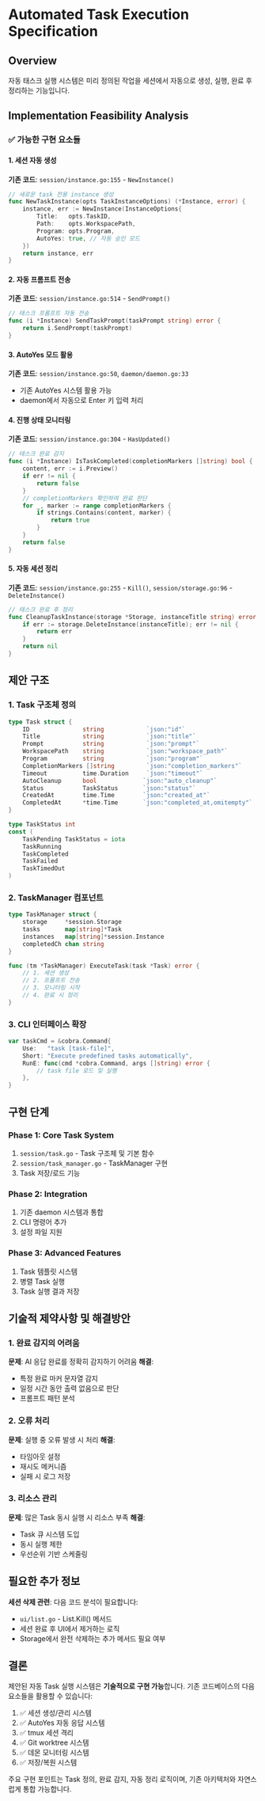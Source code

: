 # Automated Task Execution Specification

## Overview
자동 태스크 실행 시스템은 미리 정의된 작업을 세션에서 자동으로 생성, 실행, 완료 후 정리하는 기능입니다.

## Implementation Feasibility Analysis

### ✅ 가능한 구현 요소들

#### 1. 세션 자동 생성
**기존 코드**: `session/instance.go:155` - `NewInstance()`
```go
// 새로운 task 전용 instance 생성
func NewTaskInstance(opts TaskInstanceOptions) (*Instance, error) {
    instance, err := NewInstance(InstanceOptions{
        Title:   opts.TaskID,
        Path:    opts.WorkspacePath,
        Program: opts.Program,
        AutoYes: true, // 자동 승인 모드
    })
    return instance, err
}
```

#### 2. 자동 프롬프트 전송
**기존 코드**: `session/instance.go:514` - `SendPrompt()`
```go
// 태스크 프롬프트 자동 전송
func (i *Instance) SendTaskPrompt(taskPrompt string) error {
    return i.SendPrompt(taskPrompt)
}
```

#### 3. AutoYes 모드 활용
**기존 코드**: `session/instance.go:50`, `daemon/daemon.go:33`
- 기존 AutoYes 시스템 활용 가능
- daemon에서 자동으로 Enter 키 입력 처리

#### 4. 진행 상태 모니터링
**기존 코드**: `session/instance.go:304` - `HasUpdated()`
```go
// 태스크 완료 감지
func (i *Instance) IsTaskCompleted(completionMarkers []string) bool {
    content, err := i.Preview()
    if err != nil {
        return false
    }
    // completionMarkers 확인하여 완료 판단
    for _, marker := range completionMarkers {
        if strings.Contains(content, marker) {
            return true
        }
    }
    return false
}
```

#### 5. 자동 세션 정리
**기존 코드**: `session/instance.go:255` - `Kill()`, `session/storage.go:96` - `DeleteInstance()`
```go
// 태스크 완료 후 정리
func CleanupTaskInstance(storage *Storage, instanceTitle string) error {
    if err := storage.DeleteInstance(instanceTitle); err != nil {
        return err
    }
    return nil
}
```

## 제안 구조

### 1. Task 구조체 정의
```go
type Task struct {
    ID               string            `json:"id"`
    Title            string            `json:"title"`
    Prompt           string            `json:"prompt"`
    WorkspacePath    string            `json:"workspace_path"`
    Program          string            `json:"program"`
    CompletionMarkers []string         `json:"completion_markers"`
    Timeout          time.Duration     `json:"timeout"`
    AutoCleanup      bool             `json:"auto_cleanup"`
    Status           TaskStatus       `json:"status"`
    CreatedAt        time.Time        `json:"created_at"`
    CompletedAt      *time.Time       `json:"completed_at,omitempty"`
}

type TaskStatus int
const (
    TaskPending TaskStatus = iota
    TaskRunning
    TaskCompleted
    TaskFailed
    TaskTimedOut
)
```

### 2. TaskManager 컴포넌트
```go
type TaskManager struct {
    storage     *session.Storage
    tasks       map[string]*Task
    instances   map[string]*session.Instance
    completedCh chan string
}

func (tm *TaskManager) ExecuteTask(task *Task) error {
    // 1. 세션 생성
    // 2. 프롬프트 전송  
    // 3. 모니터링 시작
    // 4. 완료 시 정리
}
```

### 3. CLI 인터페이스 확장
```go
var taskCmd = &cobra.Command{
    Use:   "task [task-file]",
    Short: "Execute predefined tasks automatically",
    RunE: func(cmd *cobra.Command, args []string) error {
        // task file 로드 및 실행
    },
}
```

## 구현 단계

### Phase 1: Core Task System
1. `session/task.go` - Task 구조체 및 기본 함수
2. `session/task_manager.go` - TaskManager 구현
3. Task 저장/로드 기능

### Phase 2: Integration
1. 기존 daemon 시스템과 통합
2. CLI 명령어 추가
3. 설정 파일 지원

### Phase 3: Advanced Features
1. Task 템플릿 시스템
2. 병렬 Task 실행
3. Task 실행 결과 저장

## 기술적 제약사항 및 해결방안

### 1. 완료 감지의 어려움
**문제**: AI 응답 완료를 정확히 감지하기 어려움
**해결**: 
- 특정 완료 마커 문자열 감지
- 일정 시간 동안 출력 없음으로 판단
- 프롬프트 패턴 분석

### 2. 오류 처리
**문제**: 실행 중 오류 발생 시 처리
**해결**:
- 타임아웃 설정
- 재시도 메커니즘
- 실패 시 로그 저장

### 3. 리소스 관리
**문제**: 많은 Task 동시 실행 시 리소스 부족
**해결**:
- Task 큐 시스템 도입
- 동시 실행 제한
- 우선순위 기반 스케줄링

## 필요한 추가 정보

**세션 삭제 관련**: 다음 코드 분석이 필요합니다:
- `ui/list.go` - List.Kill() 메서드
- 세션 완료 후 UI에서 제거하는 로직
- Storage에서 완전 삭제하는 추가 메서드 필요 여부

## 결론

제안된 자동 Task 실행 시스템은 **기술적으로 구현 가능**합니다. 기존 코드베이스의 다음 요소들을 활용할 수 있습니다:

1. ✅ 세션 생성/관리 시스템
2. ✅ AutoYes 자동 응답 시스템  
3. ✅ tmux 세션 격리
4. ✅ Git worktree 시스템
5. ✅ 데몬 모니터링 시스템
6. ✅ 저장/복원 시스템

주요 구현 포인트는 Task 정의, 완료 감지, 자동 정리 로직이며, 기존 아키텍처와 자연스럽게 통합 가능합니다.